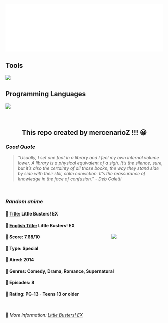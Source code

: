 
<img src="svg/nai.svg" />

<p>
  <h2>Tools</h2>
  <a href="https://skillicons.dev">
    <img src="https://skillicons.dev/icons?i=git,bash,vim,ubuntu,tensorflow,pytorch,docker,raspberrypi" />
  </a>

  <br />

  <h2>Programming Languages</h2>

  <a href="https://skillicons.dev">
    <img src="https://skillicons.dev/icons?i=python,c,cpp" />
  </a>
</p>

<br />

<h2 align="center">This repo created by mercenarioZ !!! 😀</h2>
<h3><i>Good Quote</i></h3>

<blockquote>
<i>
“Usually, I set one foot in a library and I feel my own internal volume lower. A library is a physical equivalent of a sigh. It’s the silence, sure, but it’s also the certainty of all those books, the way they stand side by side with their still, calm conviction. It’s the reassurance of knowledge in the face of confusion.” - Deb Caletti
</i>
</blockquote>

<br />

<h3><i>Random anime</i></h3>

<h4>
  <strong>🥭 <u>Title:</u></strong> Little Busters! EX
</h4>

<h4>🌿 <u>English Title:</u> Little Busters! EX</h4>

<img align="right" width="165" src=https://cdn.myanimelist.net/images/anime/3/59031.jpg />

<h4>🌱 Score: 7.68/10</h4>

<h4>🌲 Type: Special</h4>

<h4>🌴 Aired: 2014</h4>

<h4>🌵 Genres: Comedy, Drama, Romance, Supernatural</h4>

<h4>🥑 Episodes: 8</h4>

<h4>🍏 Rating: PG-13 - Teens 13 or older</h4>

<br />

🍂 *More information: [Little Busters! EX](https://myanimelist.net/anime/20517/Little_Busters_EX)*
    